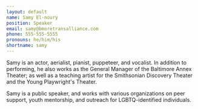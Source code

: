 ```yaml
---
layout: default
name: Samy El-noury
position: Speaker
email: samy@bmoretransalliance.com
phone: 555-555-5555
pronouns: he/him/his
shortname: samy
---
```


Samy is an actor, aerialist, pianist, puppeteer, and vocalist. In addition to performing, he also works as the General Manager of the Baltimore Annex Theater; as well as a teaching artist for the Smithsonian Discovery Theater and the Young Playwright's Theater.

Samy is a public speaker, and works with various organizations on peer support, youth mentorship, and outreach for LGBTQ-identified individuals.

